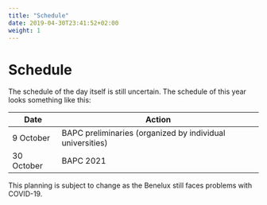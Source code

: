 ```yaml
---
title: "Schedule"
date: 2019-04-30T23:41:52+02:00
weight: 1
---
```


# Schedule

The schedule of the day itself is still uncertain. The schedule of this year looks something like this:

| Date       | Action                                                    |
| ---------- | --------------------------------------------------------- |
| 9 October  | BAPC preliminaries (organized by individual universities) |
| 30 October | BAPC 2021                                                 |

This planning is subject to change as the Benelux still faces problems with COVID-19.
